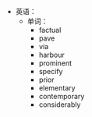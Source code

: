 - 英语：
	- 单词：
		- factual
		- pave
		- via
		- harbour
		- prominent
		- specify
		- prior
		- elementary
		- contemporary
		- considerably